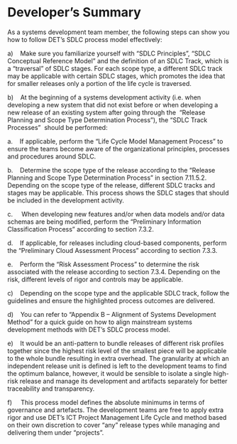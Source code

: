 # Developer’s Summary

As a systems development team member, the following steps can show you how to follow DET’s SDLC process model effectively:

a)    Make sure you familiarize yourself with “SDLC Principles”, “SDLC Conceptual Reference Model” and the definition of an SDLC Track, which is a “traversal” of SDLC stages. For each scope type, a different SDLC track may be applicable with certain SDLC stages, which promotes the idea that for smaller releases only a portion of the life cycle is traversed. 

b)    At the beginning of a systems development activity (i.e. when developing a new system that did not exist before or when developing a new release of an existing system after going through the  “Release Planning and Scope Type Determination Process”), the “SDLC Track Processes”  should be performed:

a.    If applicable, perform the “Life Cycle Model Management Process” to ensure the teams become aware of the organizational principles, processes and procedures around SDLC.

b.    Determine the scope type of the release according to the “Release Planning and Scope Type Determination Process” in section ‎7.11.5.2. Depending on the scope type of the release, different SDLC tracks and stages may be applicable. This process shows the SDLC stages that should be included in the development activity.

c.     When developing new features and/or when data models and/or data schemas are being modified, perform the “Preliminary Information Classification Process” according to section ‎7.3.2.

d.    If applicable, for releases including cloud-based components, perform the “Preliminary Cloud Assessment Process” according to section ‎7.3.3.

e.    Perform the “Risk Assessment Process” to determine the risk associated with the release according to section ‎7.3.4. Depending on the risk, different levels of rigor and controls may be applicable.

c)    Depending on the scope type and the applicable SDLC track, follow the guidelines and ensure the highlighted process outcomes are delivered.

d)    You can refer to “Appendix B – Alignment of Systems Development Method” for a quick guide on how to align mainstream systems development methods with DET’s SDLC process model.

e)    It would be an anti-pattern to bundle releases of different risk profiles together since the highest risk level of the smallest piece will be applicable to the whole bundle resulting in extra overhead. The granularity at which an independent release unit is defined is left to the development teams to find the optimum balance, however, it would be sensible to isolate a single high-risk release and manage its development and artifacts separately for better traceability and transparency.

f)     This process model defines the absolute minimums in terms of governance and artefacts. The development teams are free to apply extra rigor and use DET’s ICT Project Management Life Cycle and method based on their own discretion to cover “any” release types while managing and delivering them under “projects”.
